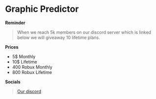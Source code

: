 # Graphic Predictor

**Reminder**
> When we reach 5k members on our discord server which is linked below we will giveaway 10 lifetime plans.

**Prices**
- 5$ Monthly
- 10$ Lifetime
- 400 Robux Monthly
- 800 Robux Lifetime

**Socials**
> [Our discord](https://discord.gg/M4MvzGf8Gp)
